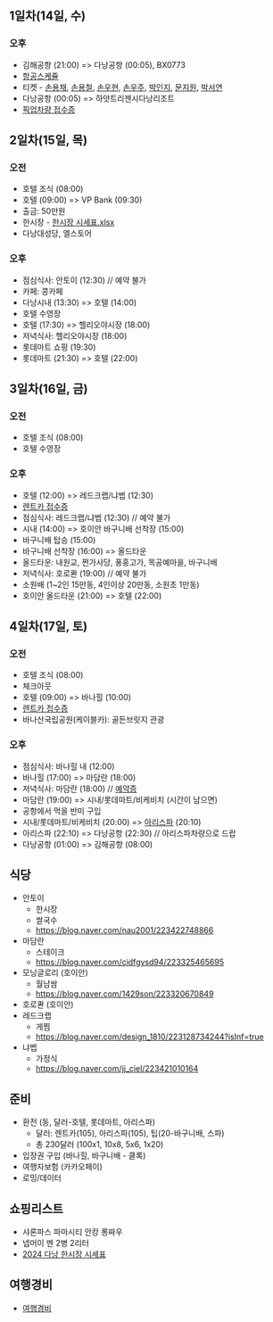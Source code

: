 ## 1일차(14일, 수)
### 오후
- 김해공항 (21:00) => 다낭공항 (00:05), BX0773
- [항공스케쥴](./항공스케쥴.png)
- 티켓 - [손용채](./인보이스/항공권_SON_YONGCHAE.pdf), [손용철](./인보이스/항공권_SON_YONGCHEOL.pdf), [손우현](./인보이스/항공권_SON_WOOHYEON.pdf), [손우주](./인보이스/항공권_SON_WOOJOO.pdf), [박인지](./인보이스/항공권_PARK_INJI.pdf), [문지원](./인보이스/항공권_MUN_JIWON.pdf), [박서연](./인보이스/항공권_PARK_SEOYEON.pdf)
- 다낭공항 (00:05) => 하얏트리젠시다낭리조트
- [픽업차량 접수증](./인보이스/픽업차량_접수증_0815.png)


## 2일차(15일, 목) 
### 오전
- 호텔 조식 (08:00)
- 호텔 (09:00) => VP Bank (09:30)
- 출금: 50만원
- 한시장 - [한시장 시세표.xlsx](./한시장%20시세표.xlsx)
- 다낭대성당, 엘스토어
### 오후
- 점심식사: 안토이 (12:30) // 예약 불가
- 카페: 콩카페
- 다낭시내 (13:30) => 호텔 (14:00)
- 호텔 수영장
- 호텔 (17:30) => 헬리오야시장 (18:00)
- 저녁식사: 헬리오야시장 (18:00)
- 롯데마트 쇼핑 (19:30)
- 롯데마트 (21:30) =>  호텔 (22:00)


## 3일차(16일, 금)
### 오전
- 호텔 조식 (08:00)
- 호텔 수영장
### 오후
- 호텔 (12:00) => 레드크랩/냐벱 (12:30)
- [렌트카 접수증](./인보이스/렌트카_접수증_0816.png)
- 점심식사: 레드크랩/냐벱 (12:30) // 예약 불가
- 시내 (14:00) => 호이안 바구니배 선착장 (15:00)
- 바구니배 탑승 (15:00)
- 바구니배 선착장 (16:00) => 올드타운
- 올드타운: 내원교, 쩐가사당, 풍홍고가, 목공예마을, 바구니배
- 저녁식사: 호로콴 (19:00) // 예약 불가
- 소원배 (1~2인 15만동, 4인이상 20만동, 소원초 1만동)
- 호이안 올드타운 (21:00) => 호텔 (22:00)


## 4일차(17일, 토)
### 오전
- 호텔 조식 (08:00)
- 체크아웃
- 호텔 (09:00) => 바나힐 (10:00)
- [렌트카 접수증](./인보이스/렌트카_접수증_0817.png)
- 바나산국립공원(케이블카): 골든브릿지 관광
### 오후
- 점심식사:  바나힐 내 (12:00)
- 바나힐 (17:00) => 마담란 (18:00)
- 저녁식사: 마담란 (18:00) // [예약증](./인보이스/마담란_예약증.pdf)
- 마담란 (19:00) => 시내/롯데마트/비케비치 (시간이 남으면)
- 공항에서 먹을 반미 구입
- 시내/롯데마트/비케비치 (20:00) => [아리스파](https://cafe.naver.com/happyibook/3513452) (20:10)
- 아리스파 (22:10) => 다낭공항 (22:30) // 아리스파차량으로 드랍
- 다낭공항 (01:00) => 김해공항 (08:00)

## 식당
- 안토이
	- 한시장
	- 쌀국수
	- https://blog.naver.com/nau2001/223422748866
- 마담란
	- 스테이크
	- https://blog.naver.com/cidfgysd94/223325465695
- 모닝글로리 (호이안)
	- 월남쌈
	- https://blog.naver.com/1429son/223320670849
- 호로콴 (호이안)
- 레드크랩
	- 게찜
	- https://blog.naver.com/design_1810/223128734244?isInf=true
- 냐벱
	- 가정식
	- https://blog.naver.com/jj_ciel/223421010164

## 준비
- 환전 (동, 달러-호텔, 롯데마트, 아리스파)
  - 달러: 렌트카(105), 아리스파(105), 팁(20-바구니배, 스파)
  - 총 230달러 (100x1, 10x8, 5x6, 1x20)
- 입장권 구입 (바나힐, 바구니배 - 클록)
- 여행자보험 (카카오페이)
- 로밍/데이터

## 쇼핑리스트
- 샤론파스 파마시티 안캉 롱짜우
- 넵머이 멘 2병 2리터
- [2024 다낭 한시장 시세표](https://www.tourtoctoc.com/news/articleView.html?idxno=4302)

## 여행경비
  - [여행경비](https://docs.google.com/spreadsheets/d/1zcDXHiTaQrRLz6FkHhi6rZWPcUvloJYU/edit?usp=sharing&ouid=103581892061806600838&rtpof=true&sd=true)
